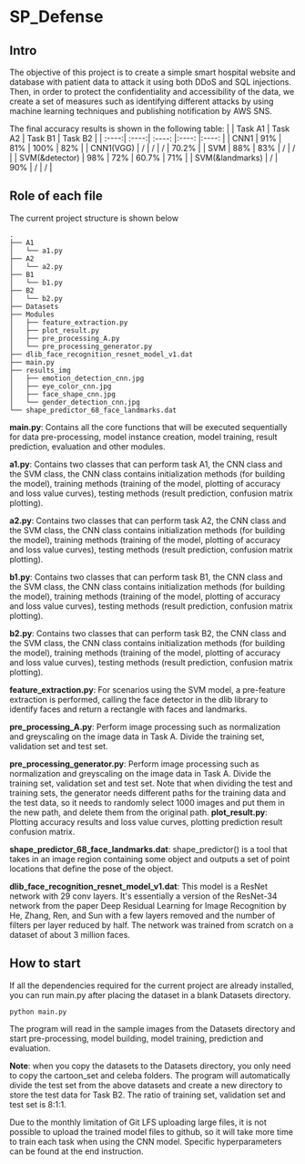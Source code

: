 # SP_Defense

## Intro
The objective of this project is to create a simple smart hospital website and database with patient data to attack it
using both DDoS and SQL injections. Then, in order to protect the confidentiality and accessibility of the data, we create a set of measures such as identifying different attacks by using machine learning techniques and publishing notification by AWS SNS.



The final accuracy results is shown in the following table:
|  | Task A1 | Task A2 | Task B1 | Task B2 |
| :----:| :----:| :----: |:----: |:----: |
| CNN1 | 91% | 81% | 100% | 82% |
| CNN1(VGG) | / | / | / | 70.2% |
| SVM | 88% | 83% | / | / |
| SVM(&detector) | 98% | 72% | 60.7% | 71% |
| SVM(&landmarks) | / | 90% | / | / |

## Role of each file
The current project structure is shown below
```
.
├── A1
│   └── a1.py
├── A2
│   └── a2.py
├── B1
│   └── b1.py
├── B2
│   └── b2.py
├── Datasets
├── Modules
│   ├── feature_extraction.py
│   ├── plot_result.py
│   ├── pre_processing_A.py
│   └── pre_processing_generator.py
├── dlib_face_recognition_resnet_model_v1.dat
├── main.py
├── results_img
│   ├── emotion_detection_cnn.jpg
│   ├── eye_color_cnn.jpg
│   ├── face_shape_cnn.jpg
│   └── gender_detection_cnn.jpg
└── shape_predictor_68_face_landmarks.dat
```

**main.py**: Contains all the core functions that will be executed sequentially for data pre-processing, model instance creation, model training, result prediction, evaluation and other modules. 

**a1.py**: Contains two classes that can perform task A1, the CNN class and the SVM class, the CNN class contains initialization methods (for building the model), training methods (training of the model, plotting of accuracy and loss value curves), testing methods (result prediction, confusion matrix plotting). 

**a2.py**: Contains two classes that can perform task A2, the CNN class and the SVM class, the CNN class contains initialization methods (for building the model), training methods (training of the model, plotting of accuracy and loss value curves), testing methods (result prediction, confusion matrix plotting). 

**b1.py**: Contains two classes that can perform task B1, the CNN class and the SVM class, the CNN class contains initialization methods (for building the model), training methods (training of the model, plotting of accuracy and loss value curves), testing methods (result prediction, confusion matrix plotting). 

**b2.py**: Contains two classes that can perform task B2, the CNN class and the SVM class, the CNN class contains initialization methods (for building the model), training methods (training of the model, plotting of accuracy and loss value curves), testing methods (result prediction, confusion matrix plotting). 

**feature_extraction.py**: For scenarios using the SVM model, a pre-feature extraction is performed, calling the face detector in the dlib library to identify faces and return a rectangle with faces and landmarks.

**pre_processing_A.py**: Perform image processing such as normalization and greyscaling on the image data in Task A. Divide the training set, validation set and test set.  

**pre_processing_generator.py**: Perform image processing such as normalization and greyscaling on the image data in Task A. Divide the training set, validation set and test set. Note that when dividing the test and training sets, the generator needs different paths for the training data and the test data, so it needs to randomly select 1000 images and put them in the new path, and delete them from the original path.
**plot_result.py**: Plotting accuracy results and loss value curves, plotting prediction result confusion matrix.

**shape_predictor_68_face_landmarks.dat**: shape_predictor() is a tool that takes in an image region containing some object and outputs a set of point locations that define the pose of the object. 

**dlib_face_recognition_resnet_model_v1.dat**: This model is a ResNet network with 29 conv layers. It's essentially a version of the ResNet-34 network from the paper Deep Residual Learning for Image Recognition by He, Zhang, Ren, and Sun with a few layers removed and the number of filters per layer reduced by half. The network was trained from scratch on a dataset of about 3 million faces.

## How to start

If all the dependencies required for the current project are already installed, you can run main.py after placing the dataset in a blank Datasets directory.
```
python main.py
```
The program will read in the sample images from the Datasets directory and start pre-processing, model building, model training, prediction and evaluation. 

**Note**: when you copy the datasets to the Datasets directory, you only need to copy the cartoon_set and celeba folders. The program will automatically divide the test set from the above datasets and create a new directory to store the test data for Task B2. The ratio of training set, validation set and test set is 8:1:1. 

Due to the monthly limitation of Git LFS uploading large files, it is not possible to upload the trained model files to github, so it will take more time to train each task when using the CNN model. Specific hyperparameters can be found at the end instruction.


